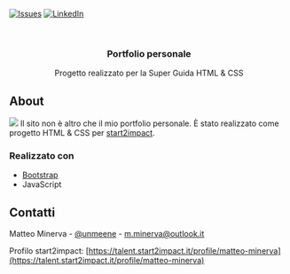 <!-- PROJECT SHIELDS -->

[![Issues][issues-shield]](https://github.com/matteo-minerva/portfolio-v2/issues)
[![LinkedIn][linkedin-shield]](https://www.linkedin.com/in/m-minerva/)

<!-- PROJECT LOGO -->
<br />
<p align="center">
  <h3 align="center">Portfolio personale</h3>

  <p align="center">
    Progetto realizzato per la Super Guida HTML & CSS
  </p>
</p>

<!-- RIGUARDO IL PROGETTO -->

## About

<a href="matteo-minerva.github.io"><img src="https://i.imgur.com/KTFIiZE.png"/></a>
Il sito non è altro che il mio portfolio personale. È stato realizzato come progetto HTML & CSS per <a href="https://start2impact.it/">start2impact</a>.

### Realizzato con

- [Bootstrap](https://getbootstrap.com/)
- JavaScript

<!-- CONTATTI -->

## Contatti

Matteo Minerva - [@unmeene](https://twitter.com/unmeene) - m.minerva@outlook.it

Profilo start2impact: [https://talent.start2impact.it/profile/matteo-minerva](https://talent.start2impact.it/profile/matteo-minerva)

<!-- MARKDOWN LINKS & IMAGES -->
<!-- https://www.markdownguide.org/basic-syntax/#reference-style-links -->

[issues-shield]: https://img.shields.io/github/issues/matteo-minerva/air-quality-checker/repo.svg?style=for-the-badge
[issues-url]: https://github.com/matteo-minerva/repo/issues
[linkedin-shield]: https://img.shields.io/badge/-LinkedIn-black.svg?style=for-the-badge&logo=linkedin&colorB=555
[linkedin-url]: https://linkedin.com/in/matteo-minerva
